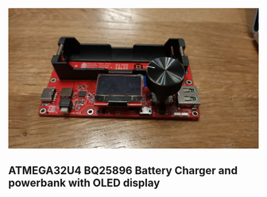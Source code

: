 <img src="images/ATMEGA32U4_BQ25896_Charger.jpg" />

<H2>ATMEGA32U4 BQ25896 Battery Charger and powerbank with OLED display</H2>

